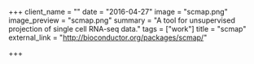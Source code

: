 +++
client_name = ""
date = "2016-04-27"
image = "scmap.png"
image_preview = "scmap.png"
summary = "A tool for unsupervised projection of single cell RNA-seq data."
tags = ["work"]
title = "scmap"
external_link = "http://bioconductor.org/packages/scmap/"

+++
